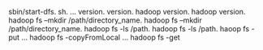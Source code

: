 sbin/start-dfs. sh. ...
version. version.
hadoop version. hadoop version.
hadoop fs –mkdir /path/directory_name. hadoop fs –mkdir /path/directory_name.
hadoop fs -ls /path. hadoop fs -ls /path.
haoop fs -put <localsrc> <dest> ...
hadoop fs -copyFromLocal <localsrc> <hdfs destination> ...
hadoop fs -get <src> <localdest>
